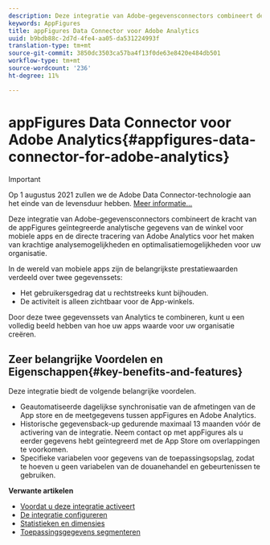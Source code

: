 ```yaml
---
description: Deze integratie van Adobe-gegevensconnectors combineert de kracht van de appFigures geïntegreerde analytische gegevens van de winkel voor mobiele apps en de directe tracering van Adobe Analytics voor het maken van krachtige analysemogelijkheden en optimalisatiemogelijkheden voor uw organisatie.
keywords: AppFigures
title: appFigures Data Connector voor Adobe Analytics
uuid: b9bdb88c-2d7d-4fe4-aa05-da531224993f
translation-type: tm+mt
source-git-commit: 3850dc3503ca57ba4f13f0de63e8420e484db501
workflow-type: tm+mt
source-wordcount: '236'
ht-degree: 11%

---
```



# appFigures Data Connector voor Adobe Analytics{#appfigures-data-connector-for-adobe-analytics}

>[!IMPORTANT]
>
>Op 1 augustus 2021 zullen we de Adobe Data Connector-technologie aan het einde van de levensduur hebben. [Meer informatie...](/help/import/data-connectors/data-connectors-eol.md)

Deze integratie van Adobe-gegevensconnectors combineert de kracht van de appFigures geïntegreerde analytische gegevens van de winkel voor mobiele apps en de directe tracering van Adobe Analytics voor het maken van krachtige analysemogelijkheden en optimalisatiemogelijkheden voor uw organisatie.

In de wereld van mobiele apps zijn de belangrijkste prestatiewaarden verdeeld over twee gegevenssets:

* Het gebruikersgedrag dat u rechtstreeks kunt bijhouden.
* De activiteit is alleen zichtbaar voor de App-winkels.

Door deze twee gegevenssets van Analytics te combineren, kunt u een volledig beeld hebben van hoe uw apps waarde voor uw organisatie creëren.

## Zeer belangrijke Voordelen en Eigenschappen{#key-benefits-and-features}

Deze integratie biedt de volgende belangrijke voordelen.

* Geautomatiseerde dagelijkse synchronisatie van de afmetingen van de App store en de meetgegevens tussen appFigures en Adobe Analytics.
* Historische gegevensback-up gedurende maximaal 13 maanden vóór de activering van de integratie. Neem contact op met appFigures als u eerder gegevens hebt geïntegreerd met de App Store om overlappingen te voorkomen.
* Specifieke variabelen voor gegevens van de toepassingsopslag, zodat te hoeven u geen variabelen van de douanehandel en gebeurtenissen te gebruiken.

**Verwante artikelen**

* [Voordat u deze integratie activeert](appfigures-before-activation.md)
* [De integratie configureren](t-appfigures-integration.md)
* [Statistieken en dimensies](appfigures-metrics.md)
* [Toepassingsgegevens segmenteren](appfigures-segment-filter.md)
